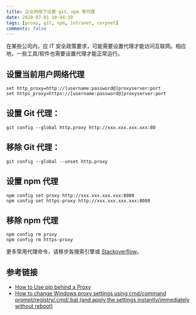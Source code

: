 ```yaml
---
title: 企业网络下设置 git、npm 等代理
date: 2020-07-01 10:44:19
tags: [proxy, git, npm, intranet, corpnet]
comments: false
---
```


在某些公司内，应 IT 安全政策要求，可能需要设置代理才能访问互联网。相应地，一些工具/软件也需要设置代理才能正常运行。

## 设置当前用户网络代理 

``` shell
set http_proxy=http://[username:password@]proxyserver:port
set https_proxy=https://[username:password@]proxyserver:port
```

## 设置 Git 代理：

``` shell
git config --global http.proxy http://xxx.xxx.xxx.xxx:80
```

## 移除 Git 代理：

``` shell
git config --global --unset http.proxy
```

## 设置 npm 代理

``` shell
npm config set proxy http://xxx.xxx.xxx.xxx:8080
npm config set https-proxy http://xxx.xxx.xxx.xxx:8080
```

## 移除 npm 代理

``` shell
npm config rm proxy
npm config rm https-proxy
```

更多常用代理命令，请移步各搜索引擎或 [Stackoverflow](https://stackoverflow.com)。

## 参考链接

- [How to Use pip behind a Proxy](http://leifengblog.net/blog/how-to-use-pip-behind-a-proxy/)
- [How to change Windows proxy settings using cmd/command prompt/registry/.cmd/.bat (and apply the settings instantly/immediately without reboot)](https://dannyda.com/2019/12/13/how-to-change-windows-proxy-settings-using-cmd-command-prompt-registry-cmd-bat)
